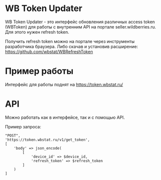 # WB Token Updater

WB Token Updater - это интерфейс обновления различных access token (WBToken) для работы с внутренним API на портале seller.wildberries.ru. Для этого нужен refresh token.

Получить refresh token можно на портале через инструменты разработчика браузера.
Либо скачав и установив расширение: https://github.com/wbstat/WBRefreshToken


# Пример работы

Интерфейс для работы поднят на https://token.wbstat.ru/



# API

Можно работать как в интерфейсе, так и с помощью API.

Пример запроса:
 
    "POST",
    'https://token.wbstat.ru/v1/get_token',
    [
        'body' => json_encode(
            [
                'device_id' => $device_id,
                'refresh_token' => $refresh_token
            ]
        )
    ]
